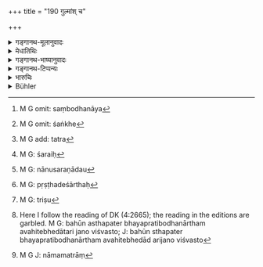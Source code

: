 +++
title = "190 गुल्मांश् च"

+++

<details><summary>गङ्गानथ-मूलानुवादः</summary>

On all sides he shall station reliable pickets, with whom signals have been arranged, who are experts in standing firm as also in charging, fearless and loyal.—(190)
</details>

<details><summary>मेधातिथिः</summary>

**गुल्मान्** मनुष्य्समवायान् । केचित् साक्षात् समन्ततः सशङ्खपटहा, अन्ये विपरीताः । तत्र चोत्पन्नं दुश्चिकित्सं महते चानर्थाय । गुणैर् विशेषयति । **आप्तान्** आप्तसदृशान् इत्यभेदार्थम् । **कृतसंज्ञान्** । कृता संज्ञा संबोधनाय[^२५५] यैस् ते कृतसंज्ञास् तान् । अवसरे युद्धेषु शङ्खभेरीनादध्वजादिभिर् वाद्यैस् तूर्यम् एवाहरिष्यामः, तदपगमाशङ्कायां चैवम् एव कुर्यात् । शङ्खे[^२५६] आहते ध्वजे वोछ्रिते पृथक् पृथग वस्थातव्यम्, एवं संहतैर् एवं प्रहर्तव्यम्, एवं व्यावर्तितव्यम् इत्यादि स्थितम् । **स्थाने**[^२५७] **कुशला** अन्यैः शूरैः[^२५८] शक्यम् आगन्तुं समेतेन शक्यम् अस्मिन् वयम् अपृथक् परे पृथग् इत्यादि । **युद्धे** अनुसरणादौ[^२५९] **कुशला** भवन्तः संहतकैर् योधनीयाप्रसारं कृत्वा प्रविष्टाः पृष्ठदेशात्[^२६०] प्रहारिणः चित्रं योजयितव्याः, भग्नानाम् अनेकायनशतानां पृष्टं ग्राह्यम् इत्यादि । **अभीरवः** अनेन विस्तीर्णसमेताः । **अविकारिणो** ऽभेदात्मकैर् यैर् युक्तम् अपरस्य । एवम् एतान् गुल्मान् **समन्ततस्** त्रिसृषु[^२६१] दिक्षु गव्यूतिमात्रव्यापी प्रत्यहम् अनियतदेशान् बहून् स्थापयेत् । भयप्रतिबोधनार्थम् अवहितो भवेत् । जनो विश्वस्तो[^२६२] भवति दानमानकार्यदर्शनादिभिः । अपवृत्ते युद्धे ऽमात्यादिभिः सह सर्वेषां स्वार्थः संग्रामः, मम नाममात्रां[^२६३] राजेति, सर्वे वयं समानविभवोपभोगाय, जये राज्यं पराजये स्वर्ग इति हेतुना आगताः ॥ ७.१९० ॥


[^२६३]:
     M G J: nāmamatrāṃ


[^२६२]:
     Here I follow the reading of DK (4:2665); the reading in the editions are garbled. M G: bahūn asthapater bhayapratibodhanārtham avahitebhedātari jano viśvasto; J: bahūn sthapater bhayapratibodhanārtham avahitebhedād arijano viśvasto 


[^२६१]:
     M G: triṣu 


[^२६०]:
     M G: pṛṣṭhadeśārthaḥ


[^२५९]:
     M G: nānusaraṇādau


[^२५८]:
     M G: śaraiḥ


[^२५७]:
     M G add: tatra


[^२५६]:
     M G omit: śaṅkhe


[^२५५]:
     M G omit: saṃbodhanāya
</details>

<details><summary>गङ्गानथ-भाष्यानुवादः</summary>

‘*Pickets*’—troops of men; some of them supplied with conches and drums, while others are not so supplied. These shall be stationed at those points where if any mishap were to occur, it would lead to grave peril.

The qualifications of these men are now stated—

(*a*) ‘*Reliable*’; ‘*āpta*’ is a *relative*, and ‘reliable servants’ are as good as relatives.

(*b*) ‘*With whom signals have been arranged*.’—with whom signs for communication have been fixed upon; such as—‘when the battle has begun, when you hear the sound of conches, trumpets, drums and other instruments, in such and such a way, then you shall understand that there are signs of wavering and retreat, and then you shall do such and such an act’,—or ‘when the flag is taken down, or hoisted up, you shall stand apart from one another; if it is hoisted in this way you shall charge in a mass; you shall turn back, when it is raised in such and such fashion’.

(*c*) ‘*Experts in standing* *firm*’,—who are determined to stand together in proper formation even when charged by the canons of the enemy attacking them in dense masses; ‘*as also in charging*’—*i.e*., while not quite expert in pursuing the fleeing enemy, they are adepts in charging *en masse* into the thickest of the enemy and engaging in fierce combat his rear-guard and taking captives hundreds of those trying to run away.

(*d*) ‘*Fearless*’—hence prone to spreading themselves and yet operating in combination.

(*e*) ‘*Loyal*’—identifying themselves entirely with the interests of their chief.

In this fashion he shall establish several pickets ‘*on all sides*’—*i.e*. on three sides—extending to two miles each way; bat the position of these shall be altered everyday. When the fears of the chief are allayed by the alertness of these, his people gain confidence in him. And the king shall address the following words to his men—‘In as much as, at the end of the war, presents, honours and appreciations shall be distributed among all, it is the interest of all of you, along with the ministers, that it be waged in the proper manner,—I am *king* only in name—in reality all of us are equal sharers in all prosperity that may come to us,—if we win, we acquire a kingdom, and if we lose we attain heaven,—it is with this view that all of us have come together’.—(190)
</details>

<details><summary>गङ्गानथ-टिप्पन्यः</summary>

This verse is quoted in *Parāśaramādhava* (Ācāra, p. 402);—and in
*Vīramitrodaya* (Rājanīti) p. 401).
</details>

<details><summary>भारुचिः</summary>

विशेषतो गुलेष्व् एवंगुणाह् स्थाप्याः । ततो हि भयम् उत्पन्नं महते ऽनर्थाय भवति स्वबलेन ॥ ७.१९० ॥
</details>

<details><summary>Bühler</summary>

190	On all sides let him place troops of soldiers, on whom he can rely, with whom signals have been arranged, who are expert both in sustaining a charge and in charging, fearless and loyal.
</details>
